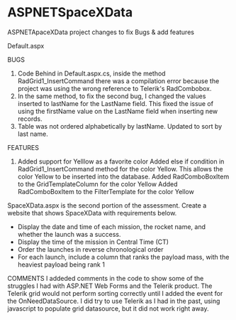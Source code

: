 # ASPNETSpaceXData

ASPNETApaceXData project changes to fix Bugs & add features

Default.aspx

BUGS
1) Code Behind in Default.aspx.cs, inside the method RadGrid1_InsertCommand there was a compilation error because the project was using the wrong reference to Telerik's RadCombobox.
2) In the same method, to fix the second bug, I changed the values inserted to lastName for the LastName field. This fixed the issue of using the firstName value on the LastName field
when inserting new records.
3) Table was not ordered alphabetically by lastName. Updated to sort by last name.

FEATURES
1) Added support for Yelllow as a favorite color
  Added else if condition in RadGrid1_InsertCommand method for the color Yellow. This allows the color Yellow to be inserted into the database.
  Added RadComboBoxItem to the GridTemplateColumn for the color Yellow
  Added RadComboBoxItem to the FilterTemplate for the color Yellow
  

  
SpaceXData.aspx is the second portion of the assessment. Create a website that shows SpaceXData with requirements below.

* Display the date and time of each mission, the rocket name, and whether the launch was a success.
* Display the time of the mission in Central Time (CT)
* Order the launches in reverse chronological order
* For each launch, include a column that ranks the payload mass, with the heaviest payload being rank 1

COMMENTS
I addeded comments in the code to show some of the struggles I had with ASP.NET Web Forms and the Telerik product. 
The Telerik grid would not perform sorting correctly until I added the event for the OnNeedDataSource. I did try to use Telerik as I had in the past, using javascript to populate
grid datasource, but it did not work right away. 
